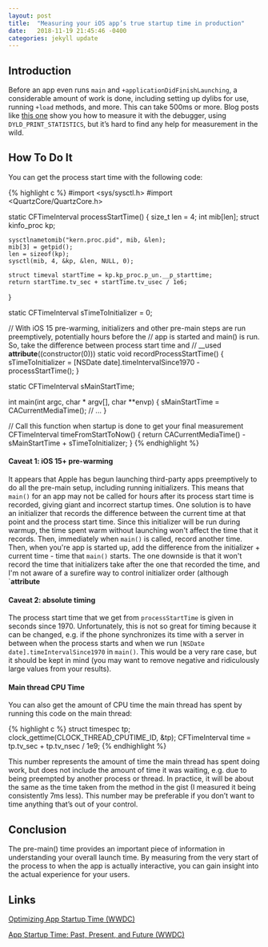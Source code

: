 ```yaml
---
layout: post
title:  "Measuring your iOS app’s true startup time in production"
date:   2018-11-19 21:45:46 -0400
categories: jekyll update
---
```


## Introduction

Before an app even runs `main` and `+applicationDidFinishLaunching`, a considerable amount of work is done, including setting up dylibs for use, running `+load` methods, and more. This can take 500ms or more. Blog posts like [this one](https://techblog.izotope.com/2018/03/08/improving-your-ios-apps-launch-time/) show you how to measure it with the debugger, using `DYLD_PRINT_STATISTICS`, but it’s hard to find any help for measurement in the wild.

## How To Do It

You can get the process start time with the following code:

{% highlight c %}
#import <sys/sysctl.h>
#import <QuartzCore/QuartzCore.h>

static CFTimeInterval processStartTime() {
    size_t len = 4;
    int mib[len];
    struct kinfo_proc kp;

    sysctlnametomib("kern.proc.pid", mib, &len);
    mib[3] = getpid();
    len = sizeof(kp);
    sysctl(mib, 4, &kp, &len, NULL, 0);

    struct timeval startTime = kp.kp_proc.p_un.__p_starttime;
    return startTime.tv_sec + startTime.tv_usec / 1e6;
}

static CFTimeInterval sTimeToInitializer = 0;

// With iOS 15 pre-warming, initializers and other pre-main steps are run preemptively, potentially hours before the
// app is started and main() is run. So, take the difference between process start time and 
// 
__used __attribute__((constructor(0))) static void recordProcessStartTime() {
    sTimeToInitializer = [NSDate date].timeIntervalSince1970 - processStartTime();
}

static CFTimeInterval sMainStartTime;

int main(int argc, char * argv[], char **envp) {
    sMainStartTime = CACurrentMediaTime();
    // ...
}

// Call this function when startup is done to get your final measurement
CFTimeInterval timeFromStartToNow() {
    return CACurrentMediaTime() - sMainStartTime + sTimeToInitializer;
}
{% endhighlight %}

#### Caveat 1: iOS 15+ pre-warming

It appears that Apple has begun launching third-party apps preemptively to do all the pre-main setup, including running initializers. This means that `main()` for an app may not be called for hours after its process start time is recorded, giving giant and incorrect startup times. One solution is to have an initializer that records the difference between the current time at that point and the process start time. Since this initializer will be run during warmup, the time spent warm without launching won't affect the time that it records. Then, immediately when `main()` is called, record another time. Then, when you're app is started up, add the difference from the initializer + current time - time that `main()` starts. The one downside is that it won't record the time that initializers take after the one that recorded the time, and I'm not aware of a surefire way to control initializer order (although `__attribute__

#### Caveat 2: absolute timing

The process start time that we get from `processStartTime` is given in seconds since 1970. Unfortunately, this is not so great for timing because it can be changed, e.g. if the phone synchronizes its time with a server in between when the process starts and when we run `[NSDate date].timeIntervalSince1970` in `main()`. This would be a very rare case, but it should be kept in mind (you may want to remove negative and ridiculously large values from your results).

#### Main thread CPU Time

You can also get the amount of CPU time the main thread has spent by running this code on the main thread:

{% highlight c %}
struct timespec tp;
clock_gettime(CLOCK_THREAD_CPUTIME_ID, &tp);
CFTimeInterval time = tp.tv_sec + tp.tv_nsec / 1e9;
{% endhighlight %}

This number represents the amount of time the main thread has spent doing work, but does not include the amount of time it was waiting, e.g. due to being preempted by another process or thread. In practice, it will be about the same as the time taken from the method in the gist (I measured it being consistently 7ms less). This number may be preferable if you don’t want to time anything that’s out of your control.

## Conclusion

The pre-main() time provides an important piece of information in understanding your overall launch time. By measuring from the very start of the process to when the app is actually interactive, you can gain insight into the actual experience for your users.

## Links

[Optimizing App Startup Time (WWDC)](https://developer.apple.com/videos/play/wwdc2016/406/)

[App Startup Time: Past, Present, and Future (WWDC)](https://developer.apple.com/videos/play/wwdc2016/406/)
